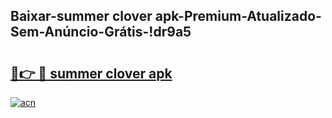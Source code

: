 
## Baixar-summer clover apk-Premium-Atualizado-Sem-Anúncio-Grátis-!dr9a5

# <h2><a href="https://andorid.site?title=summer_clover_apk&ref=27">🔗👉 🔴 summer clover apk</a></h2>

[![acn](https://github.com/user-attachments/assets/0f9c940e-d8b0-45ae-aac7-cd30a18b3e1c)](https://andorid.site?title=summer_clover_apk&ref=27)

